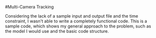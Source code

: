 #Multi-Camera Tracking

Considering the lack of a sample input and output file and the time constraint, I wasn't able to write a completely functional code. This is a sample code, which shows my general approach to the problem, such as the model I would use and the basic code structure.
